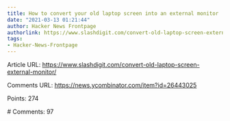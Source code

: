 ```yaml
---
title: How to convert your old laptop screen into an external monitor
date: "2021-03-13 01:21:44"
author: Hacker News Frontpage
authorlink: https://www.slashdigit.com/convert-old-laptop-screen-external-monitor/
tags:
- Hacker-News-Frontpage
---
```


<p>Article URL: <a href="https://www.slashdigit.com/convert-old-laptop-screen-external-monitor/">https://www.slashdigit.com/convert-old-laptop-screen-external-monitor/</a></p>
<p>Comments URL: <a href="https://news.ycombinator.com/item?id=26443025">https://news.ycombinator.com/item?id=26443025</a></p>
<p>Points: 274</p>
<p># Comments: 97</p>
